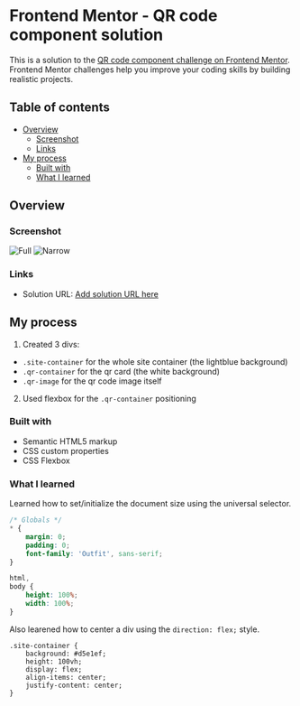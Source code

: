# Frontend Mentor - QR code component solution

This is a solution to the [QR code component challenge on Frontend Mentor](https://www.frontendmentor.io/challenges/qr-code-component-iux_sIO_H). Frontend Mentor challenges help you improve your coding skills by building realistic projects. 

## Table of contents

- [Overview](#overview)
  - [Screenshot](#screenshot)
  - [Links](#links)
- [My process](#my-process)
  - [Built with](#built-with)
  - [What I learned](#what-i-learned)


## Overview

### Screenshot

![Full](./screenshots/screenshot1.jpg)
![Narrow](./screenshots/screenshot2.jpg)


### Links

- Solution URL: [Add solution URL here](https://github.com/parkrain21/frontend-mentor-solutions/tree/main/1.%20QR%20Component)

## My process
1. Created 3 divs:
  - `.site-container` for the whole site container (the lightblue background)
  - `.qr-container` for the qr card (the white background)
  - `.qr-image` for the qr code image itself
2. Used flexbox for the `.qr-container` positioning

### Built with

- Semantic HTML5 markup
- CSS custom properties
- CSS Flexbox

### What I learned

Learned how to set/initialize the document size using the universal selector.
```css
/* Globals */
* {
    margin: 0;
    padding: 0;
    font-family: 'Outfit', sans-serif;
}

html,
body {
    height: 100%;
    width: 100%;
}
```

Also learened how to center a div using the `direction: flex;` style.
```
.site-container {
    background: #d5e1ef;
    height: 100vh;
    display: flex;
    align-items: center;
    justify-content: center;
}
```